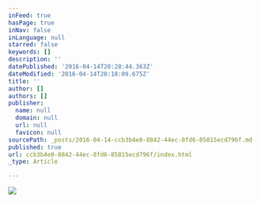 ```yaml
---
inFeed: true
hasPage: true
inNav: false
inLanguage: null
starred: false
keywords: []
description: ''
datePublished: '2016-04-14T20:28:44.363Z'
dateModified: '2016-04-14T20:18:09.675Z'
title: ''
author: []
authors: []
publisher:
  name: null
  domain: null
  url: null
  favicon: null
sourcePath: _posts/2016-04-14-ccb3b4e0-8842-44ec-8fd6-85815ecd796f.md
published: true
url: ccb3b4e0-8842-44ec-8fd6-85815ecd796f/index.html
_type: Article

---
```

![](https://the-grid-user-content.s3-us-west-2.amazonaws.com/9607e5a8-0b9b-48d1-8d5b-bc10249207ad.jpg)